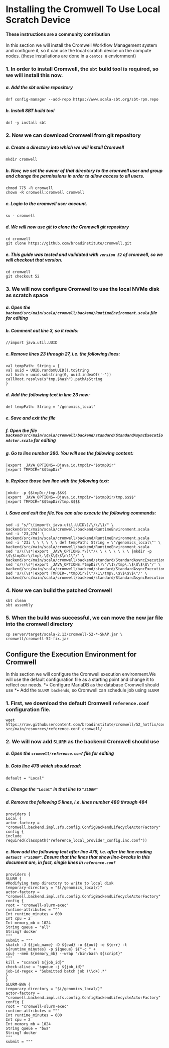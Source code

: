 ####

# Installing the Cromwell To Use Local Scratch Device
#### These instructions are a community contribution

In this section we will install the Cromwell Workflow Management system and configure it, so it can use the local scratch device on the compute nodes.
(these installations are done in a ```centos 8``` enviornment)

### 1. In order to install Cromwell, the `sbt` build tool is required, so we will install this now.

##### a. Add the sbt online repository

```hocon
dnf config-manager --add-repo https://www.scala-sbt.org/sbt-rpm.repo
```

##### b. Install SBT build tool

```hocon
dnf -y install sbt
```

### 2. Now we can download Cromwell from git repository

##### a. Create a directory into which we will install Cromwell

```hocon
mkdir cromwell
```

##### b. Now, we set the owner of that directory to the cromwell user and group and change the permissions in order to allow access to all users.

```hocon
chmod 775 -R cromwell
chown -R cromwell:cromwell cromwell
```

##### c. Login to the cromwell user account.

```hocon
su - cromwell
```

##### d. We will now use git to clone the Cromwell git repository

```hocon
cd cromwell
git clone https://github.com/broadinstitute/cromwell.git
```

##### e. This guide was tested and validated with `version 52` of cromwell, so we will checkout that version.

```hocon
cd cromwell
git checkout 52
```

### 3. We will now configure Cromwell to use the local NVMe disk as scratch space

##### a. Open the `backend/src/main/scala/cromwell/backend/RuntimeEnvironment.scala` file for editing

##### b. Comment out line 3, so it reads:

```hocon
//import java.util.UUID
```

##### c. Remove lines 23 through 27, i.e. the following lines:

```hocon
val tempPath: String = {
val uuid = UUID.randomUUID().toString
val hash = uuid.substring(0, uuid.indexOf('-'))
callRoot.resolve(s"tmp.$hash").pathAsString
}
```

##### d. Add the following text in line 23 now:

```hocon
def tempPath: String = "/genomics_local"
```

##### e. Save and exit the file

##### f. Open the file `backend/src/main/scala/cromwell/backend/standard/StandardAsyncExecutionActor.scala` for editing

##### g. Go to line number 380. You will see the following content:

```hocon
|export _JAVA_OPTIONS=-Djava.io.tmpdir="$$tmpDir"
|export TMPDIR="$$tmpDir"
```


##### h. Replace those two line with the following text:

```hocon
|mkdir -p $$tmpDir/tmp.$$$$
|export _JAVA_OPTIONS=-Djava.io.tmpdir="$$tmpDir/tmp.$$$$"
|export TMPDIR="$$tmpDir/tmp.$$$$
```


##### i. Save and exit the file.You can also execute the following commands:

```hocon
sed -i "s/^\(import\ java.util.UUID\)/\/\/\1/" \
backend/src/main/scala/cromwell/backend/RuntimeEnvironment.scala
sed -i '23,27d' \
backend/src/main/scala/cromwell/backend/RuntimeEnvironment.scala
sed -i '23i \ \ \ \ \ \ def tempPath: String = \"/genomics_local\"' \
backend/src/main/scala/cromwell/backend/RuntimeEnvironment.scala
sed 's/\(\s*|export _JAVA_OPTIONS.*\)\"/\ \ \ \ \ \ \ \ |mkdir -p \$\$tmpDir\/tmp\.\$\$\$\$\n\1\"/' \
backend/src/main/scala/cromwell/backend/standard/StandardAsyncExecutionActor.scala
sed 's/\(\s*|export _JAVA_OPTIONS.*tmpDir\)\"/\1\/tmp\.\$\$\$\$\"/' \
backend/src/main/scala/cromwell/backend/standard/StandardAsyncExecutionActor.scala
sed 's/\(\s*|export TMPDIR=.*tmpDir\)\"/\1\/tmp\.\$\$\$\$\"/' \
backend/src/main/scala/cromwell/backend/standard/StandardAsyncExecutionActor.scala
```

### 4. Now we can build the patched Cromwell

```hocon
sbt clean
sbt assembly
```

### 5. When the build was successful, we can move the new jar file into the cromwell directory

```hocon
cp server/target/scala-2.13/cromwell-52-*-SNAP.jar \
cromwell/cromwell-52-fix.jar
```

## Configure the Execution Environment for Cromwell

In this section we will configure the Cromwell execution environment.We will use the default configuration file as a starting point and change it to reflect our needs.
*• Configure MariaDB as the database Cromwell should use
*• Add the `SLURM backends`, so Cromwell can schedule job using `SLURM`

### 1. First, we download the default Cromwell `reference.conf` configuration file.

```hocon
wget https://raw.githubusercontent.com/broadinstitute/cromwell/52_hotfix/core/\
src/main/resources/reference.conf cromwell/
```

### 2. We will now add `SLURM` as the backend Cromwell should use

##### a. Open the `cromwell/reference.conf` file for editing

##### b. Goto line 479 which should read:

```hocon
default = "Local"
```

##### c. Change the `"Local"` in that line to `"SLURM"`

##### d. Remove the following 5 lines, i.e. lines number 480 through 484

```hocon
providers {
Local {
actor-factory = "cromwell.backend.impl.sfs.config.ConfigBackendLifecycleActorFactory"
config {
include required(classpath("reference_local_provider_config.inc.conf"))
```

##### e. Now add the following text after line 479, i.e. after the line reading `default ="SLURM"`. Ensure that the lines that show line-breaks in this document are, in fact, single lines in `reference.conf`

```hocon
providers {
SLURM {
#Modifying temp directory to write to local disk
temporary-directory = "$(/genomics_local/)"
actor-factory = "cromwell.backend.impl.sfs.config.ConfigBackendLifecycleActorFactory"
config {
root = "cromwell-slurm-exec"
runtime-attributes = """
Int runtime_minutes = 600
Int cpu = 2
Int memory_mb = 1024
String queue = "all"
String? docker
"""
submit = """
sbatch -J ${job_name} -D ${cwd} -o ${out} -e ${err} -t ${runtime_minutes} -p ${queue} ${"-c " +
cpu} --mem ${memory_mb} --wrap "/bin/bash ${script}"
"""
kill = "scancel ${job_id}"
check-alive = "squeue -j ${job_id}"
job-id-regex = "Submitted batch job (\\d+).*"
}
}
SLURM-BWA {
temporary-directory = "$(/genomics_local/)"
actor-factory = "cromwell.backend.impl.sfs.config.ConfigBackendLifecycleActorFactory"
config {
root = "cromwell-slurm-exec"
runtime-attributes = """
Int runtime_minutes = 600
Int cpu = 2
Int memory_mb = 1024
String queue = "bwa"
String? docker
"""
submit = """
```

